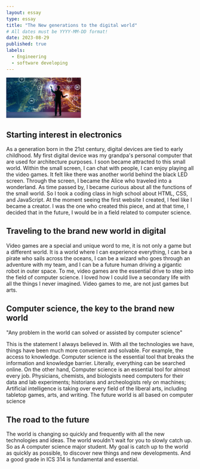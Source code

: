 ```yaml
---
layout: essay
type: essay
title: "The New generations to the digital world"
# All dates must be YYYY-MM-DD format!
date: 2023-08-29
published: true
labels:
  - Engineering
  - software developing
---
```


<img width="200px" class="rounded float-start pe-4" src="../img/difficulty/digitalworld.png">

## Starting interest in electronics

As a generation born in the 21st century, digital devices are tied to early childhood. My first digital device was my grandpa's personal computer that are used for architecture purposes. I soon became attracted to this
small world. Within the small screen, I can chat with people, I can enjoy playing all the video games. It felt like there was another world behind the black LED screen. Through the screen, I became the Alice who traveled into a wonderland. As time passed by, I became curious about all the functions of the small world. So I took a coding class in high school about HTML, CSS, and JavaScript. At the moment seeing the first website I created, I feel like I became a creator. I was the one who created this piece, and at that time, I decided that in the future, I would be in a field related to computer science. 

## Traveling to the brand new world in digital

Video games are a special and unique word to me, it is not only a game but a different world. It is a world where I can experience everything, I can be a pirate who sails across the oceans, I can be a wizard who goes through an adventure with my team, and I can be a future human driving a gigantic robot in outer space. To me, video games are the essential drive to step into the field of computer science. I loved how I could live a secondary life with all the things I never imagined. Video games to me, are not just games but arts.

## Computer science, the key to the brand new world

"Any problem in the world can solved or assisted by computer science"

This is the statement I always believed in. With all the technologies we have, things have been much more convenient and solvable. For example, the access to knowledge. Computer science is the essential tool that breaks the information and knowledge barrier. Literally, everything can be searched online. On the other hand, Computer science is an essential tool for almost every job. Physicians, chemists, and biologists need computers for their data and lab experiments; historians and archeologists rely on machines; Artificial intelligence is taking over every field of the liberal arts, including tabletop games, arts, and writing. The future world is all based on computer science

## The road to the future

The world is changing so quickly and frequently with all the new technologies and ideas. The world wouldn't wait for you to slowly catch up. So as A computer science major student. My goal is catch up to the world as quickly as possible, to discover new things and new developments. And a good grade in ICS 314 is fundamental and essential. 
